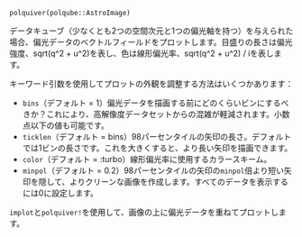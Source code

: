 ```
polquiver(polqube::AstroImage)
```

データキューブ（少なくとも2つの空間次元と1つの偏光軸を持つ）を与えられた場合、偏光データのベクトルフィールドをプロットします。目盛りの長さは偏光強度、sqrt(q^2 + u^2)を表し、色は線形偏光率、sqrt(q^2 + u^2) / iを表します。

キーワード引数を使用してプロットの外観を調整する方法はいくつかあります：

  * `bins`（デフォルト = 1）偏光データを描画する前にどのくらいビンにするべきか？これにより、高解像度データセットからの混雑が軽減されます。小数点以下の値も可能です。
  * `ticklen`（デフォルト = bins）98パーセンタイルの矢印の長さ。デフォルトでは1ビンの長さです。これを大きくすると、より長い矢印を描画できます。
  * `color`（デフォルト = :turbo）線形偏光率に使用するカラースキーム。
  * `minpol`（デフォルト = 0.2）98パーセンタイルの矢印の`minpol`倍より短い矢印を隠して、よりクリーンな画像を作成します。すべてのデータを表示するには0に設定します。

`implot`と`polquiver!`を使用して、画像の上に偏光データを重ねてプロットします。
